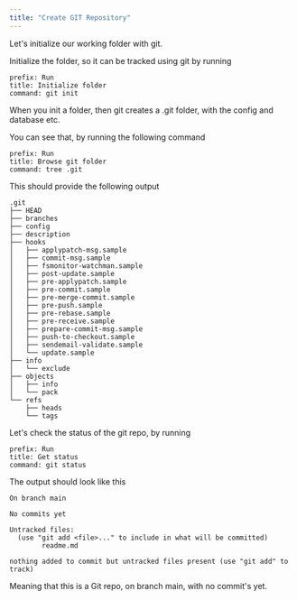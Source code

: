 ```yaml
---
title: "Create GIT Repository"
---
```


Let's initialize our working folder with git.


Initialize the folder, so it can be tracked using git by running
```terminal:execute
prefix: Run
title: Initialize folder
command: git init
```

When you init a folder, then git creates a .git folder, with the config and database etc. 

You can see that, by running the following command
```terminal:execute
prefix: Run
title: Browse git folder
command: tree .git
```

This should provide the following output

```
.git
├── HEAD
├── branches
├── config
├── description
├── hooks
│   ├── applypatch-msg.sample
│   ├── commit-msg.sample
│   ├── fsmonitor-watchman.sample
│   ├── post-update.sample
│   ├── pre-applypatch.sample
│   ├── pre-commit.sample
│   ├── pre-merge-commit.sample
│   ├── pre-push.sample
│   ├── pre-rebase.sample
│   ├── pre-receive.sample
│   ├── prepare-commit-msg.sample
│   ├── push-to-checkout.sample
│   ├── sendemail-validate.sample
│   └── update.sample
├── info
│   └── exclude
├── objects
│   ├── info
│   └── pack
└── refs
    ├── heads
    └── tags
```

Let's check the status of the git repo, by running
```terminal:execute
prefix: Run
title: Get status
command: git status
```

The output should look like this
```
On branch main

No commits yet

Untracked files:
  (use "git add <file>..." to include in what will be committed)
        readme.md

nothing added to commit but untracked files present (use "git add" to track)
```

Meaning that this is a Git repo, on branch main, with no commit's yet.
